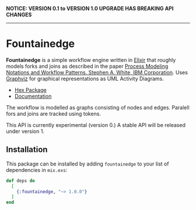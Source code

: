 
**NOTICE: VERSION 0.1 to VERSION 1.0 UPGRADE HAS BREAKING API CHANGES**

----

# Fountainedge

**Fountainedge** is a simple workflow engine written in [Elixir](https://elixir-lang.org/) that roughly models forks and joins as described in the paper [Process Modeling Notations and
Workflow Patterns, Stephen A. White, IBM Corporation](https://github.com/emden-norfolk/fountainedge/raw/master/BPMN_wfh.pdf). 
Uses [Graphviz](https://graphviz.org/) for graphical representations as UML Activity Diagrams.

 * [Hex Package](https://hex.pm/packages/fountainedge)
 * [Documentation](https://hexdocs.pm/fountainedge)

The workflow is modelled as graphs consisting of nodes and edges. Paralell fors and joins are tracked using tokens.

This API is currently experimental (version 0.) A stable API will be released under version 1.

## Installation

This package can be installed by adding `fountainedge` to your list of dependencies in `mix.exs`:

```elixir
def deps do
  [
    {:fountainedge, "~> 1.0.0"}
  ]
end
```


